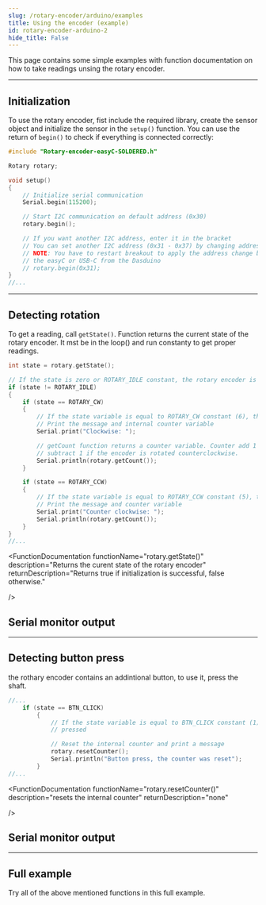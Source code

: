 ```yaml
---
slug: /rotary-encoder/arduino/examples 
title: Using the encoder (example)
id: rotary-encoder-arduino-2 
hide_title: False
---
```


This page contains some simple examples with function documentation on how to take readings unsing the rotary encoder.

---

## Initialization
To use the rotary encoder, fist include the required library, create the sensor object and initialize the sensor in the `setup()` function. You can use the return of `begin()` to check if everything is connected correctly:
```cpp
#include "Rotary-encoder-easyC-SOLDERED.h"

Rotary rotary;

void setup()
{
    // Initialize serial communication
    Serial.begin(115200);

    // Start I2C communication on default address (0x30)
    rotary.begin();

    // If you want another I2C address, enter it in the bracket
    // You can set another I2C address (0x31 - 0x37) by changing address switches on the breakout
    // NOTE: You have to restart breakout to apply the address change by unplugging and plugging
    // the easyC or USB-C from the Dasduino    
    // rotary.begin(0x31);
}
//...
```

<FunctionDocumentation
  functionName="Rotary rotary"
  description="Creates rotary object"
  returnDescription="none"
/>

<FunctionDocumentation
  functionName="rotary.begin()"
  description="Initializes the rotary encoder, setting up communication over I2C and verifying its presence."
  returnDescription="Returns true if initialization is successful, false otherwise."
/>

---

## Detecting rotation

To get a reading, call `getState()`. Function returns the current state of the rotary encoder. It mst be in the loop() and run constanty to get proper readings.
```cpp
int state = rotary.getState();

// If the state is zero or ROTARY_IDLE constant, the rotary encoder is not moving
if (state != ROTARY_IDLE)
{
    if (state == ROTARY_CW)
    {
        // If the state variable is equal to ROTARY_CW constant (6), the encoder is rotated clockwise
        // Print the message and internal counter variable
        Serial.print("Clockwise: ");

        // getCount function returns a counter variable. Counter add 1 if the encoder is rotated clockwise or
        // subtract 1 if the encoder is rotated counterclockwise.
        Serial.println(rotary.getCount());
    }

    if (state == ROTARY_CCW)
    {
        // If the state variable is equal to ROTARY_CCW constant (5), the encoder is rotated counterclockwise
        // Print the message and counter variable
        Serial.print("Counter clockwise: ");
        Serial.println(rotary.getCount());
    }
}
//...
```


<FunctionDocumentation
  functionName="rotary.getState()"
  description="Returns the curent state of the rotary encoder"
  returnDescription="Returns true if initialization is successful, false otherwise."

/>

## Serial monitor output
<CenteredImage src="/img/rotary-encoder/rotary-encoder_serial_monitor_rotation.jpg" alt="SI7211-B-00-IV sensor on board" caption="Output from Serial Monitor" width="400px" />

---

## Detecting button press
the rothary encoder contains an addintional button, to use it, press the shaft.

```cpp
//...
    if (state == BTN_CLICK)
        {
            // If the state variable is equal to BTN_CLICK constant (1), the push button on the rotary encoder is
            // pressed

            // Reset the internal counter and print a message
            rotary.resetCounter();
            Serial.println("Button press, the counter was reset");
        }
//...
```
<FunctionDocumentation
  functionName="rotary.resetCounter()"
  description="resets the internal counter"
  returnDescription="none"

/>

## Serial monitor output
<CenteredImage src="/img/rotary-encoder/rotary-encoder_serial_monitor_output.jpg" alt="SI7211-B-00-IV sensor on board" caption="Output from Serial Monitor" width="400px" />


---

## Full example

Try all of the above mentioned functions in this full example.

<QuickLink 
  title="RotaryCounter.ino" 
  description="Example file to show basic rotary encoder functionality"
  url="https://github.com/SolderedElectronics/Soldered-Rotary-Encoder-With-easyC-Arduino-Library/blob/main/examples/RotaryCounter/RotaryCounter.ino" 
/>